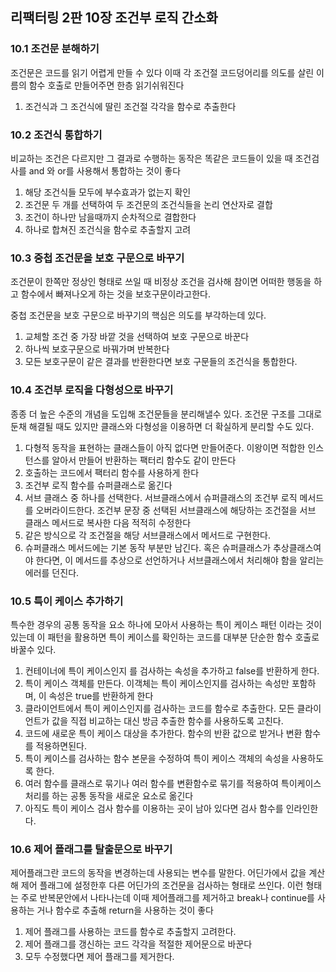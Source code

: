 ## 리팩터링 2판 10장 조건부 로직 간소화



### 10.1 조건문 분해하기

조건문은 코드를 읽기 어렵게 만들 수 있다 이때 각 조건절 코드덩어리를 의도를 살린 이름의 함수 호출로 만들어주면 한층 읽기쉬워진다

1. 조건식과 그 조건식에 딸린 조건절 각각을 함수로 추출한다



### 10.2 조건식 통합하기

비교하는 조건은 다르지만 그 결과로 수행하는 동작은 똑같은 코드들이 있을 때 조건검사를 and 와 or를 사용해서 통합하는 것이 좋다

1. 해당 조건식들 모두에 부수효과가 없는지 확인
2. 조건문 두 개를 선택하여 두 조건문의 조건식들을 논리 연산자로 결합
3. 조건이 하나만 남을때까지 순차적으로 결합한다
4. 하나로 합쳐진 조건식을 함수로 추출할지 고려



### 10.3 중첩 조건문을 보호 구문으로 바꾸기

조건문이 한쪽만 정상인 형태로 쓰일 때 비정상 조건을 검사해 참이면 어떠한 행동을 하고 함수에서 빠져나오게 하는 것을 보호구문이라고한다.

중첩 조건문을 보호 구문으로 바꾸기의 핵심은 의도를 부각하는데 있다.

1. 교체할 조건 중 가장 바깥 것을 선택하여 보호 구문으로 바꾼다
2. 하나씩 보호구문으로 바꿔가며 반복한다
3. 모든 보호구문이 같은 결과를 반환한다면 보호 구문들의 조건식을 통합한다.



### 10.4 조건부 로직을 다형성으로 바꾸기

종종 더 높은 수준의 개념을 도입해 조건문들을 분리해낼수 있다. 조건문 구조를 그대로 둔채 해결될 때도 있지만 클래스와 다형성을 이용하면 더 확실하게 분리할 수도 있다.

1. 다형적 동작을 표현하는 클래스들이 아직 없다면 만들어준다. 이왕이면 적합한 인스턴스를 알아서 만들어 반환하는 팩터리 함수도 같이 만든다
2. 호출하는 코드에서 팩터리 함수를 사용하게 한다
3. 조건부 로직 함수를 슈퍼클래스로 옮긴다
4. 서브 클래스 중 하나를 선택한다. 서브클래스에서 슈퍼클래스의 조건부 로직 메서드를 오버라이드한다. 조건부 문장 중 선택된 서브클래스에 해당하는 조건절을 서브 클래스 메서드로 복사한 다음 적적히 수정한다
5. 같은 방식으로 각 조건절을 해당 서브클래스에서 메서드로 구현한다.
6. 슈퍼클래스 메서드에는 기본 동작 부분만 남긴다. 혹은 슈퍼클래스가 추상클래스여야 한다면, 이 메서드를 추상으로 선언하거나 서브클래스에서 처리해야 함을 알리는 에러를 던진다.



### 10.5 특이 케이스 추가하기

특수한 경우의 공통 동작을 요소 하나에 모아서 사용하는 특이 케이스 패턴 이라는 것이 있는데 이 패턴을 활용하면 특이 케이스를 확인하는 코드를 대부분 단순한 함수 호출로 바꿀수 있다.

1. 컨테이너에 특이 케이스인지 를 검사하는 속성을 추가하고 false를 반환하게 한다.
2. 특이 케이스 객체를 만든다. 이객체는 특이 케이스인지를 검사하는 속성만 포함하며, 이 속성은 true를 반환하게 한다
3. 클라이언트에서 특이 케이스인지를 검사하는 코드를 함수로 추출한다. 모든 클라이언트가 값을 직접 비교하는 대신 방금 추출한 함수를 사용하도록 고친다.
4. 코드에 새로운 특이 케이스 대상을 추가한다. 함수의 반환 값으로 받거나 변환 함수를 적용하면된다.
5. 특이 케이스를 검사하는 함수 본문을 수정하여 특이 케이스 객체의 속성을 사용하도록 한다.
6. 여러 함수를 클래스로 묶기나 여러 함수를 변환함수로 묶기를 적용하여 특이케이스 처리를 하는 공통 동작을 새로운 요소로 옮긴다
7. 아직도 특이 케이스 검사 함수를 이용하는 곳이 남아 있다면 검사 함수를 인라인한다.



### 10.6 제어 플래그를 탈출문으로 바꾸기

제어플래그란 코드의 동작을 변경하는데 사용되는 변수를 말한다. 어딘가에서 값을 계산해 제어 플래그에 설정한후 다른 어딘가의 조건문을 검사하는 형태로 쓰인다. 이런 형태는 주로 반복문안에서 나타나는데 이때 제어플래그를 제거하고 break나 continue를 사용하는 거나 함수로 추출해 return을 사용하는 것이 좋다

1. 제어 플래그를 사용하는 코드를 함수로 추출할지 고려한다.
2. 제어 플래그를 갱신하는 코드 각각을 적절한 제어문으로 바꾼다
3. 모두 수정했다면 제어 플래그를 제거한다.